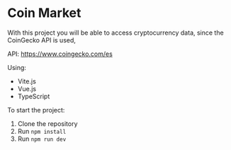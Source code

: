 # Coin Market

With this project you will be able to access cryptocurrency data, since the CoinGecko API is used,

API: https://www.coingecko.com/es

Using:
- Vite.js
- Vue.js
- TypeScript

To start the project:

1. Clone the repository
2. Run <code>npm install</code>
3. Run <code>npm run dev</code>